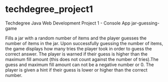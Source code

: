 # techdegree_project1
Techdegree Java Web Development Project 1 - Console App
jar-guessing-game

Fills a jar with a random number of items and the player guesses the number of items in the jar. Upon successfully guessing the number of items, the game displays how many tries the player took in order to guess the correct answer. The player is warned if their guess is higher than the maximum fill amount (this does not count against the number of tries).The guess and maximum fill amount can not be a negative number or 0. The player is given a hint if their guess is lower or higher than the correct number.
